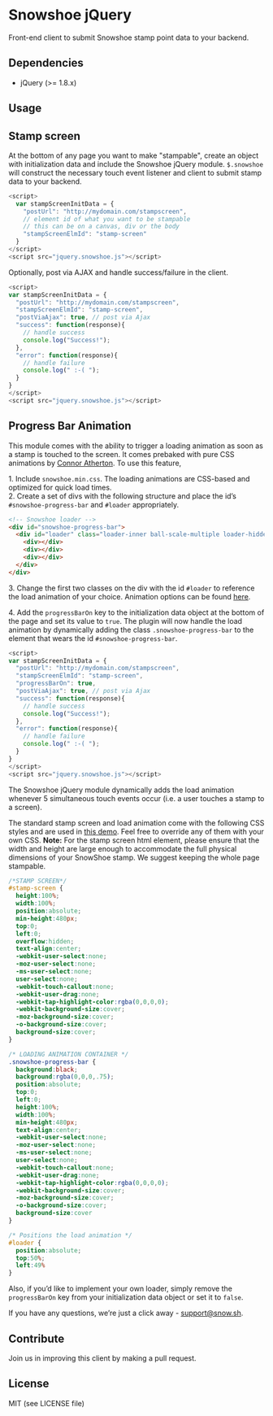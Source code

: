 Snowshoe jQuery
============
Front-end client to submit Snowshoe stamp point data to your backend.

## Dependencies
- jQuery (>= 1.8.x)

## Usage
Stamp screen
--
At the bottom of any page you want to make "stampable", create an object with initialization data and include the Snowshoe jQuery module. ``$.snowshoe`` will construct the necessary touch event listener and client to submit stamp data to your backend.

```javascript
<script>
  var stampScreenInitData = {
    "postUrl": "http://mydomain.com/stampscreen",
    // element id of what you want to be stampable
    // this can be on a canvas, div or the body
    "stampScreenElmId": "stamp-screen"
  }
</script>
<script src="jquery.snowshoe.js"></script>
```

Optionally, post via AJAX and handle success/failure in the client.
```javascript
<script>
var stampScreenInitData = {
  "postUrl": "http://mydomain.com/stampscreen",
  "stampScreenElmId": "stamp-screen",
  "postViaAjax": true, // post via Ajax  
  "success": function(response){
    // handle success
    console.log("Success!");
  },
  "error": function(response){
    // handle failure
    console.log(" :-( ");
  }
}
</script>
<script src="jquery.snowshoe.js"></script>
```

Progress Bar Animation
--
This module comes with the ability to trigger a loading animation as soon as a stamp is touched to the screen.  It comes prebaked with pure CSS animations by [Connor Atherton](http://connoratherton.com/loaders).  To use this feature,

1\. Include `snowshoe.min.css`.  The loading animations are CSS-based and optimized for quick load times.  
2\. Create a set of divs with the following structure and place the id’s `#snowshoe-progress-bar` and `#loader` appropriately.

```html
<!-- Snowshoe loader -->
<div id="snowshoe-progress-bar">
  <div id="loader" class="loader-inner ball-scale-multiple loader-hidden">
    <div></div>
    <div></div>
    <div></div>
  </div>
</div>
```

3\. Change the first two classes on the div with the id `#loader` to reference the load animation of your choice.  Animation options can be found [here](http://connoratherton.com/loaders).

4\. Add the `progressBarOn` key to the initialization data object at the bottom of the page and set its value to `true`.  The plugin will now handle the load animation by dynamically adding the class `.snowshoe-progress-bar` to the element that wears the id `#snowshoe-progress-bar`.

```javascript
<script>
var stampScreenInitData = {
  "postUrl": "http://mydomain.com/stampscreen",
  "stampScreenElmId": "stamp-screen",
  "progressBarOn": true,
  "postViaAjax": true, // post via Ajax  
  "success": function(response){
    // handle success
    console.log("Success!");
  },
  "error": function(response){
    // handle failure
    console.log(" :-( ");
  }
}
</script>
<script src="jquery.snowshoe.js"></script>
```

The Snowshoe jQuery module dynamically adds the load animation whenever 5 simultaneous touch events occur (i.e. a user touches a stamp to a screen).

The standard stamp screen and load animation come with the following CSS styles and are used in [this demo](http://demo.snowshoestamp.com/).  Feel free to override any of them with your own CSS. **Note:** For the stamp screen html element, please ensure that the width and height are large enough to accommodate the full physical dimensions of your SnowShoe stamp.  We suggest keeping the whole page stampable.

```css
/*STAMP SCREEN*/
#stamp-screen {
  height:100%;
  width:100%;
  position:absolute;
  min-height:480px;
  top:0;
  left:0;
  overflow:hidden;
  text-align:center;
  -webkit-user-select:none;
  -moz-user-select:none;
  -ms-user-select:none;
  user-select:none;
  -webkit-touch-callout:none;
  -webkit-user-drag:none;
  -webkit-tap-highlight-color:rgba(0,0,0,0);
  -webkit-background-size:cover;
  -moz-background-size:cover;
  -o-background-size:cover;
  background-size:cover;
}

/* LOADING ANIMATION CONTAINER */
.snowshoe-progress-bar {
  background:black;
  background:rgba(0,0,0,.75);
  position:absolute;
  top:0;
  left:0;
  height:100%;
  width:100%;
  min-height:480px;
  text-align:center;
  -webkit-user-select:none;
  -moz-user-select:none;
  -ms-user-select:none;
  user-select:none;
  -webkit-touch-callout:none;
  -webkit-user-drag:none;
  -webkit-tap-highlight-color:rgba(0,0,0,0);
  -webkit-background-size:cover;
  -moz-background-size:cover;
  -o-background-size:cover;
  background-size:cover
}

/* Positions the load animation */
#loader {
  position:absolute;
  top:50%;
  left:49%
}
```
Also, if you’d like to implement your own loader, simply remove the `progressBarOn` key from your initialization data object or set it to `false`.

If you have any questions, we’re just a click away -  [support@snow.sh](mailto:support@snow.sh).

## Contribute
Join us in improving this client by making a pull request.

## License
MIT (see LICENSE file)